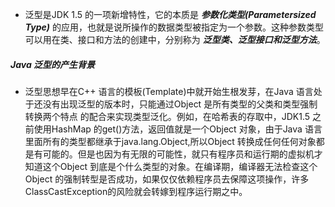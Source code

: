 + 泛型是JDK 1.5 的一项新增特性，它的本质是 ***参数化类型(Parametersized Type)*** 的应用，也就是说所操作的数据类型被指定为一个参数。这种参数类型可以用在类、接口和方法的创建中，分别称为 ***泛型类、泛型接口和泛型方法***。
##### Java 泛型的产生背景
+ 泛型思想早在C++ 语言的模板(Template)中就开始生根发芽，在Java 语言处于还没有出现泛型的版本时，只能通过Object 是所有类型的父类和类型强制转换两个特点
的配合来实现类型泛化。例如，在哈希表的存取中，JDK1.5 之前使用HashMap 的get()方法，返回值就是一个Object 对象，由于Java 语言里面所有的类型都继承于java.lang.Object,所以Object 转换成任何任何对象都是有可能的。但是也因为有无限的可能性，就只有程序员和运行期的虚拟机才知道这个Object 到底是个什么类型的对象。在编译期，编译器无法检查这个Object 的强制转型是否成功，如果仅仅依赖程序员去保障这项操作，许多ClassCastException的风险就会转嫁到程序运行期之中。
